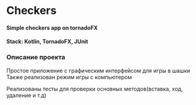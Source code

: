# Checkers

#### Simple checkers app on tornadoFX
#### Stack: Kotlin, TornadoFX, JUnit

### Описание проекта

Простое приложение с графическим интерфейсом для игры в шашки
Также реализован режим игры с компьютером

Реализованы тесты для проверки основных методов(вставка, ход, удаление и т.д)
